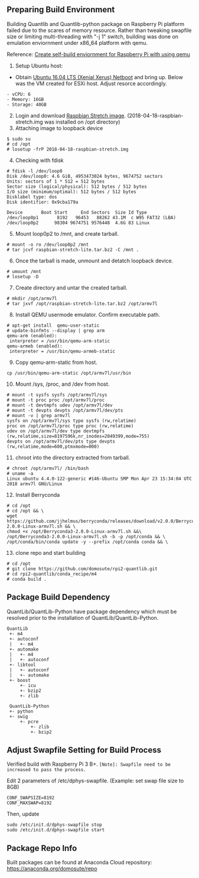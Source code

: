 Preparing Build Environment
------------
Building Quantlib and Quantlib-python package on Raspberry Pi platform failed due to the scares of memory resource.  Rather than tweaking swapfile size or limiting multi-threading with "-j 1" switch, building was done on emulation enviornment under x86_64 platform with qemu.

Reference: [Create self-build enviornment for Raspberry Pi with using qemu](https://qiita.com/autch/items/c8c9cdc7b8e5821e81a4)

1. Setup Ubuntu host:
- Obtain [Ubuntu 16.04 LTS (Xenial Xerus) Netboot](http://archive.ubuntu.com/ubuntu/dists/xenial-updates/main/installer-amd64/current/images/netboot/) and bring up.  Below was the VM created for ESXi host. Adjust resorce accordingly.
```
- vCPU: 6
- Memory: 16GB
- Storage: 40GB
```
2. Login and download [Raspbian Stretch image](https://downloads.raspberrypi.org/raspbian_lite_latest).  (2018-04-18-raspbian-stretch.img was installed on /opt directory)
3. Attaching image to loopback device
```
$ sudo su
# cd /opt
# losetup -frP 2018-04-18-raspbian-stretch.img
```
4. Checking with fdisk
```
# fdisk -l /dev/loop0
Disk /dev/loop0: 4.6 GiB, 4953473024 bytes, 9674752 sectors
Units: sectors of 1 * 512 = 512 bytes
Sector size (logical/physical): 512 bytes / 512 bytes
I/O size (minimum/optimal): 512 bytes / 512 bytes
Disklabel type: dos
Disk identifier: 0x9cba179a

Device       Boot Start     End Sectors  Size Id Type
/dev/loop0p1       8192   96453   88262 43.1M  c W95 FAT32 (LBA)
/dev/loop0p2      98304 9674751 9576448  4.6G 83 Linux
```
5. Mount loop0p2 to /mnt, and create tarball.
```
# mount -o ro /dev/loop0p2 /mnt
# tar jcvf raspbian-stretch-lite.tar.bz2 -C /mnt .
```
6. Once the tarball is made, unmount and detatch loopback device.
```
# umount /mnt
# losetup -D
```
7. Create directory and untar the created tarball.
```
# mkdir /opt/armv7l
# tar jxvf /opt/raspbian-stretch-lite.tar.bz2 /opt/armv7l
```
8. Install QEMU usermode emulator.  Confirm executable path.
```
# apt-get install  qemu-user-static
# update-binfmts --display | grep arm
qemu-arm (enabled):
 interpreter = /usr/bin/qemu-arm-static
qemu-armeb (enabled):
 interpreter = /usr/bin/qemu-armeb-static
```
9. Copy qemu-arm-static from host.
```
cp /usr/bin/qemu-arm-static /opt/armv7l/usr/bin
```
10. Mount /sys, /proc, and /dev from host. 
```
# mount -t sysfs sysfs /opt/armv7l/sys
# mount -t proc proc /opt/armv7l/proc
# mount -t devtmpfs udev /opt/armv7l/dev
# mount -t devpts devpts /opt/armv7l/dev/pts
# mount -v | grep armv7l
sysfs on /opt/armv7l/sys type sysfs (rw,relatime)
proc on /opt/armv7l/proc type proc (rw,relatime)
udev on /opt/armv7l/dev type devtmpfs (rw,relatime,size=8197596k,nr_inodes=2049399,mode=755)
devpts on /opt/armv7l/dev/pts type devpts (rw,relatime,mode=600,ptmxmode=000)
```
11. chroot into the directory extracted from tarball.
```
# chroot /opt/armv7l/ /bin/bash
# uname -a
Linux ubuntu 4.4.0-122-generic #146-Ubuntu SMP Mon Apr 23 15:34:04 UTC 2018 armv7l GNU/Linux
```
12. Install Berryconda
```
# cd /opt
# cd /opt && \
wget https://github.com/jjhelmus/berryconda/releases/download/v2.0.0/Berryconda3-2.0.0-Linux-armv7l.sh && \
chmod +x /opt/Berryconda3-2.0.0-Linux-armv7l.sh &&\
/opt/Berryconda3-2.0.0-Linux-armv7l.sh -b -p /opt/conda && \
/opt/conda/bin/conda update -y --prefix /opt/conda conda && \
```
13. clone repo and start building
``` 
# cd /opt
# git clone https://github.com/domosute/rpi2-quantlib.git
# cd rpi2-quantlib/conda_recipe/m4
# conda build .
```
Package Build Dependency
------------
QuantLib/QuantLib-Python have package dependency which must be resolved prior to the installation of QuantLib/QuantLib-Python. 

```
QuantLib
 +- m4
 +- autoconf
 |   +- m4
 +- automake
 |   +- m4
 |   +- autoconf
 +- libtool
 |   +- autoconf
 |   +- automake
 +- boost
     +- icu
     +- bzip2
     +- zlib
     
 QuantLib-Python
 +- python
 +- swig
     +- pcre
         +- zlib
         +- bzip2
```
Adjust Swapfile Setting for Build Process
-----------------------------------------

Verified build with Raspberry Pi 3 B+. `[Note]: Swapfile need to be increased to pass the process.`

Edit 2 parameters of /etc/dphys-swapfile. (Example: set swap file size to 8GB)

```
CONF_SWAPSIZE=8192
CONF_MAXSWAP=8192
```

Then, update

```
sudo /etc/init.d/dphys-swapfile stop
sudo /etc/init.d/dphys-swapfile start
```
Package Repo Info
-----------------

Built packages can be found at Anaconda Cloud repository: https://anaconda.org/domosute/repo

